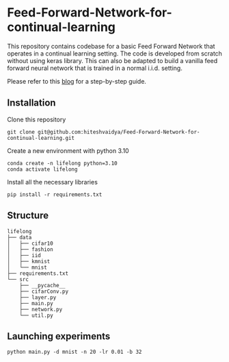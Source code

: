 # Feed-Forward-Network-for-continual-learning
This repository contains codebase for a basic Feed Forward Network that operates in a continual learning setting. The code is developed from scratch without using keras library. This can also be adapted to build a vanilla feed forward neural network that is trained in a normal i.i.d. setting.

Please refer to this [blog](https://medium.com/analytics-vidhya/how-to-write-a-neural-network-in-tensorflow-from-scratch-without-using-keras-e056bb143d78) for a step-by-step guide.

## Installation
Clone this repository
```
git clone git@github.com:hiteshvaidya/Feed-Forward-Network-for-continual-learning.git
```

Create a new environment with python 3.10
```
conda create -n lifelong python=3.10
conda activate lifelong
```

Install all the necessary libraries
```
pip install -r requirements.txt
```

## Structure
```
lifelong
├── data
│   ├── cifar10
│   ├── fashion
│   ├── iid
│   ├── kmnist
│   └── mnist
├── requirements.txt
└── src
    ├── __pycache__
    ├── cifarConv.py
    ├── layer.py
    ├── main.py
    ├── network.py
    └── util.py
```

## Launching experiments
```
python main.py -d mnist -n 20 -lr 0.01 -b 32
```
